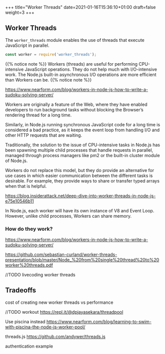 +++
title="Worker Threads"
date=2021-01-16T15:36:10+01:00
draft=false
weight=3
+++

## Worker Threads

The `worker_threads` module enables the use of threads that execute JavaScript in parallel. 

```javascript
const worker = require('worker_threads');
```
{{% notice note %}}
Workers (threads) are useful for performing CPU-intensive JavaScript operations. They do not help much with I/O-intensive work. The Node.js built-in asynchronous I/O operations are more efficient than Workers can be.
{{% notice note %}}

https://www.nearform.com/blog/workers-in-node-js-how-to-write-a-sudoku-solving-server/

Workers are originally a feature of the Web, where they have enabled developers to run background tasks without blocking the Browser’s rendering thread for a long time.

Similarly, in Node.js running synchronous JavaScript code for a long time is considered a bad practice, as it keeps the event loop from handling I/O and other HTTP requests that are waiting.

Traditionally, the solution to the issue of CPU-intensive tasks in Node.js has been spawning multiple child processes that handle requests in parallel, managed through process managers like pm2 or the built-in cluster module of Node.js.

Workers do not replace this model, but they do provide an alternative for use cases in which easier communication between the different tasks is desirable. For example, they provide ways to share or transfer typed arrays when that is helpful.

https://blog.insiderattack.net/deep-dive-into-worker-threads-in-node-js-e75e10546b11 


In Node.js, each worker will have its own instance of V8 and Event Loop. However, unlike child processes, Workers can share memory.

### How do they work?

https://www.nearform.com/blog/workers-in-node-js-how-to-write-a-sudoku-solving-server/ 

https://github.com/sebastian-curland/worker-threads-presentation/blob/master/Node_%20from%20single%20thread%20to%20worker%20threads.pdf 


//TODO 
livecoding worker threads

## Tradeoffs 

cost of creating new worker threads vs performance

//TODO 
workout https://repl.it/@dpjayasekara/threadpool 

Use piscina instead https://www.nearform.com/blog/learning-to-swim-with-piscina-the-node-js-worker-pool/ 

threads.js https://github.com/andywer/threads.js 

authentication example

